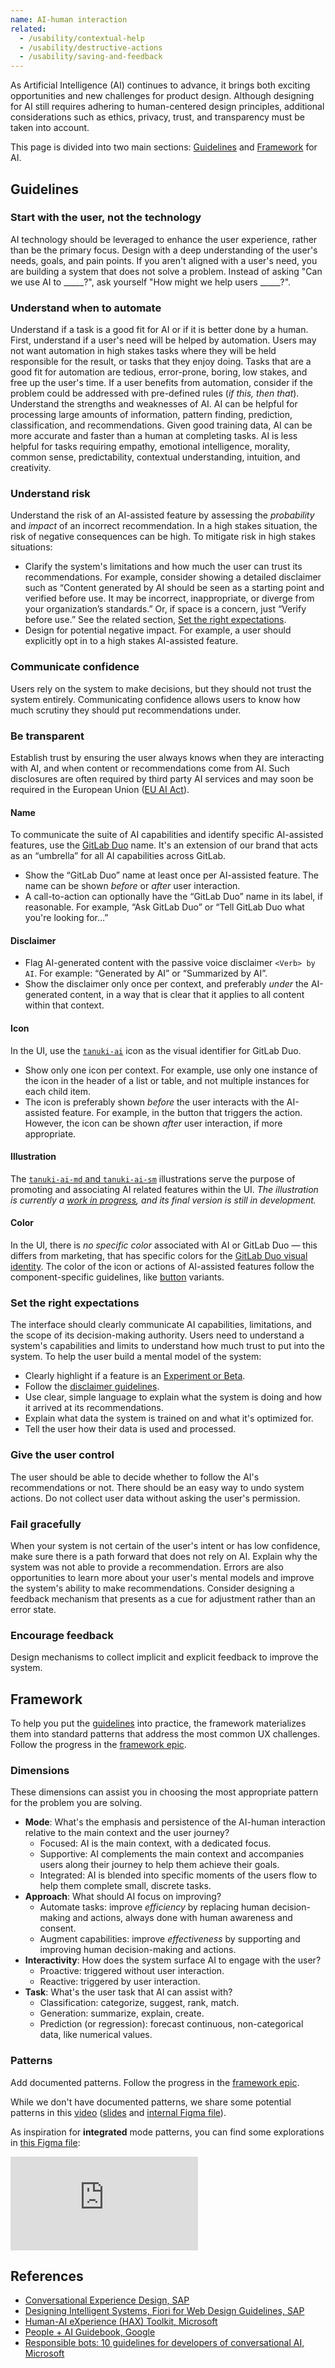 ```yaml
---
name: AI-human interaction
related:
  - /usability/contextual-help
  - /usability/destructive-actions
  - /usability/saving-and-feedback
---
```


As Artificial Intelligence (AI) continues to advance, it brings both exciting opportunities and new challenges for product design. Although designing for AI still requires adhering to human-centered design principles, additional considerations such as ethics, privacy, trust, and transparency must be taken into account.

This page is divided into two main sections: [Guidelines](#guidelines) and [Framework](#framework) for AI.

## Guidelines

### Start with the user, not the technology

AI technology should be leveraged to enhance the user experience, rather than be the primary focus. Design with a deep understanding of the user's needs, goals, and pain points. If you aren't aligned with a user's need, you are building a system that does not solve a problem. Instead of asking "Can we use AI to _____?", ask yourself "How might we help users _____?".

### Understand when to automate

Understand if a task is a good fit for AI or if it is better done by a human. First, understand if a user's need will be helped by automation. Users may not want automation in high stakes tasks where they will be held responsible for the result, or tasks that they enjoy doing. Tasks that are a good fit for automation are tedious, error-prone, boring, low stakes, and free up the user's time. If a user benefits from automation, consider if the problem could be addressed with pre-defined rules (_if this, then that_). Understand the strengths and weaknesses of AI. AI can be helpful for processing large amounts of information, pattern finding, prediction, classification, and recommendations. Given good training data, AI can be more accurate and faster than a human at completing tasks. AI is less helpful for tasks requiring empathy, emotional intelligence, morality, common sense, predictability, contextual understanding, intuition, and creativity.

### Understand risk

Understand the risk of an AI-assisted feature by assessing the _probability_ and _impact_ of an incorrect recommendation. In a high stakes situation, the risk of negative consequences can be high. To mitigate risk in high stakes situations:

- Clarify the system's limitations and how much the user can trust its recommendations. For example, consider showing a detailed disclaimer such as “Content generated by AI should be seen as a starting point and verified before use. It may be incorrect, inappropriate, or diverge from your organization’s standards.” Or, if space is a concern, just “Verify before use.” See the related section, [Set the right expectations](#set-the-right-expectations).
- Design for potential negative impact. For example, a user should explicitly opt in to a high stakes AI-assisted feature.

### Communicate confidence

Users rely on the system to make decisions, but they should not trust the system entirely. Communicating confidence allows users to know how much scrutiny they should put recommendations under.

### Be transparent

Establish trust by ensuring the user always knows when they are interacting with AI, and when content or recommendations come from AI. Such disclosures are often required by third party AI services and may soon be required in the European Union ([EU AI Act](https://www.europarl.europa.eu/news/en/headlines/society/20230601STO93804/eu-ai-act-first-regulation-on-artificial-intelligence)).

#### Name

To communicate the suite of AI capabilities and identify specific AI-assisted features, use the [GitLab Duo](https://docs.google.com/presentation/d/1G849KWal8XDAEdusoR5YN8ZrZlvcgFVnqr4Nsjdy9Rc/edit#slide=id.g249996547b6_0_20) name. It's an extension of our brand that acts as an “umbrella” for all AI capabilities across GitLab.

- Show the “GitLab Duo” name at least once per AI-assisted feature. The name can be shown _before_ or _after_ user interaction.
- A call-to-action can optionally have the “GitLab Duo” name in its label, if reasonable. For example, “Ask GitLab Duo” or “Tell GitLab Duo what you're looking for…”

#### Disclaimer

- Flag AI-generated content with the passive voice disclaimer `<Verb> by AI`. For example: “Generated by AI” or “Summarized by AI”.
- Show the disclaimer only once per context, and preferably _under_ the AI-generated content, in a way that is clear that it applies to all content within that context.

#### Icon

In the UI, use the [`tanuki-ai`](https://gitlab-org.gitlab.io/gitlab-svgs/?q=~tanuki-ai) icon as the visual identifier for GitLab Duo.

- Show only one icon per context. For example, use only one instance of the icon in the header of a list or table, and not multiple instances for each child item.
- The icon is preferably shown _before_ the user interacts with the AI-assisted feature. For example, in the button that triggers the action. However, the icon can be shown _after_ user interaction, if more appropriate.

#### Illustration

The [`tanuki-ai-md` and `tanuki-ai-sm`](https://gitlab-org.gitlab.io/gitlab-svgs/illustrations?q=tanuki-ai) illustrations serve the purpose of promoting and associating AI related features within the UI.
_The illustration is currently a [work in progress](https://gitlab.com/gitlab-org/gitlab-svgs/-/issues/400), and its final version is still in development._

#### Color

In the UI, there is _no specific color_ associated with AI or GitLab Duo — this differs from marketing, that has specific colors for the [GitLab Duo visual identity](https://docs.google.com/presentation/d/1G849KWal8XDAEdusoR5YN8ZrZlvcgFVnqr4Nsjdy9Rc/edit#slide=id.g252cac05ee9_0_17). The color of the icon or actions of AI-assisted features follow the component-specific guidelines, like [button](/components/button) variants.

### Set the right expectations

The interface should clearly communicate AI capabilities, limitations, and the scope of its decision-making authority. Users need to understand a system's capabilities and limits to understand how much trust to put into the system. To help the user build a mental model of the system:

- Clearly highlight if a feature is an [Experiment or Beta](/usability/feature-management#highlighting-feature-versions).
- Follow the [disclaimer guidelines](#disclaimer).
- Use clear, simple language to explain what the system is doing and how it arrived at its recommendations. 
- Explain what data the system is trained on and what it's optimized for. 
- Tell the user how their data is used and processed.

### Give the user control

The user should be able to decide whether to follow the AI's recommendations or not. There should be an easy way to undo system actions. Do not collect user data without asking the user's permission.

### Fail gracefully

When your system is not certain of the user's intent or has low confidence, make sure there is a path forward that does not rely on AI. Explain why the system was not able to provide a recommendation. Errors are also opportunities to learn more about your user's mental models and improve the system's ability to make recommendations. Consider designing a feedback mechanism that presents as a cue for adjustment rather than an error state.

### Encourage feedback

Design mechanisms to collect implicit and explicit feedback to improve the system.

## Framework

To help you put the [guidelines](#guidelines) into practice, the framework materializes them into standard patterns that address the most common UX challenges. Follow the progress in the [framework epic](https://gitlab.com/groups/gitlab-org/-/epics/10334).

### Dimensions

These dimensions can assist you in choosing the most appropriate pattern for the problem you are solving.

- **Mode**: What's the emphasis and persistence of the AI-human interaction relative to the main context and the user journey?
   - Focused: AI is the main context, with a dedicated focus.
   - Supportive: AI complements the main context and accompanies users along their journey to help them achieve their goals.
   - Integrated: AI is blended into specific moments of the users flow to help them complete small, discrete tasks.
- **Approach**: What should AI focus on improving?
   - Automate tasks: improve _efficiency_ by replacing human decision-making and actions, always done with human awareness and consent.
   - Augment capabilities: improve _effectiveness_ by supporting and improving human decision-making and actions.
- **Interactivity**: How does the system surface AI to engage with the user?
   - Proactive: triggered without user interaction.
   - Reactive: triggered by user interaction.
- **Task**: What's the user task that AI can assist with?
   - Classification: categorize, suggest, rank, match.
   - Generation: summarize, explain, create.
   - Prediction (or regression): forecast continuous, non-categorical data, like numerical values.

### Patterns

<todo>Add documented patterns. Follow the progress in the [framework epic](https://gitlab.com/groups/gitlab-org/-/epics/10334).</todo>

While we don't have documented patterns, we share some potential patterns in this [video](https://youtu.be/UXCz2xst_zg) ([slides](https://docs.google.com/presentation/d/1rO2BpI2WZC9Dxhv7oVR6XHk8GMb77AswESYcDANnQhA/edit?usp=sharing) and [internal Figma file](https://www.figma.com/file/s4TP1i2Akd1VTh4jhbg234/AI-prioritized-prototypes?type=design&node-id=2766-82606&t=zllXY21ifWzgeCq1-4)).

As inspiration for **integrated** mode patterns, you can find some explorations in [this Figma file](https://www.figma.com/file/s32hZcNQ0mQupGuEB5jUMH/Integrated-mode-AI-UX-patterns-design.gitlab.com%231615?type=design&node-id=1-2&mode=design):

<div class="figma-embed" aria-label="Examples of integrated mode patterns, showing how the AI-human interaction guidelines could be applied to a button, form, or static content." role="img">
  <iframe frameborder="0" src="https://www.figma.com/embed?embed_host=share&url=https%3A%2F%2Fwww.figma.com%2Ffile%2Fs32hZcNQ0mQupGuEB5jUMH%2FIntegrated-mode-AI-UX-patterns-design.gitlab.com%25231615%3Ftype%3Ddesign%26node-id%3D1%253A2%26mode%3Ddesign%26t%3DeWpvomQy7PhbCp4J-1" allowfullscreen></iframe>
</div>

## References

- [Conversational Experience Design, SAP](https://experience.sap.com/conversational-ux/)
- [Designing Intelligent Systems, Fiori for Web Design Guidelines, SAP](https://experience.sap.com/fiori-design-web/designing-intelligent-systems/)
- [Human-AI eXperience (HAX) Toolkit, Microsoft](https://www.microsoft.com/en-us/haxtoolkit/)
- [People + AI Guidebook, Google](https://pair.withgoogle.com/guidebook)
- [Responsible bots: 10 guidelines for developers of conversational AI, Microsoft](https://www.microsoft.com/en-us/research/uploads/prod/2018/11/Bot_Guidelines_Nov_2018.pdf)
